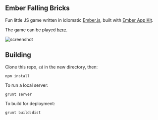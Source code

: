 ## Ember Falling Bricks

Fun little JS game written in idiomatic
[Ember.js](http://www.emberjs.com), built with 
[Ember App Kit](https://github.com/stefanpenner/ember-app-kit).

The game can be played
[here](https://machty.s3.amazonaws.com/ember-falling-blocks/index.html).

![screenshot](http://f.cl.ly/items/1Y2P2V0C2T2M3y071A1Y/fallingblocks-small.jpg)

## Building

Clone this repo, `cd` in the new directory, then:

    npm install
 
To run a local server:

    grunt server

To build for deployment:

    grunt build:dist

